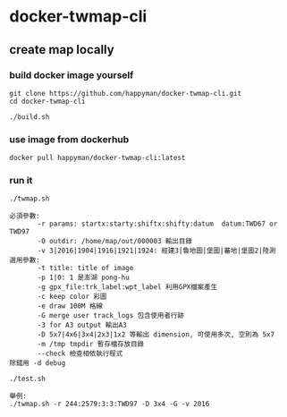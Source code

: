 # docker-twmap-cli

## create map locally
### build docker image yourself
```
git clone https://github.com/happyman/docker-twmap-cli.git
cd docker-twmap-cli

./build.sh
```
### use image from dockerhub
```
docker pull happyman/docker-twmap-cli:latest

```
### run it
```
./twmap.sh

必須參數:
       -r params: startx:starty:shiftx:shifty:datum  datum:TWD67 or TWD97
       -O outdir: /home/map/out/000003 輸出目錄
       -v 3|2016|1904|1916|1921|1924: 經建3|魯地圖|堡圖|蕃地|堡圖2|陸測
選用參數:
       -t title: title of image
       -p 1|0: 1 是澎湖 pong-hu
       -g gpx_file:trk_label:wpt_label 利用GPX檔案產生
       -c keep color 彩圖
       -e draw 100M 格線
       -G merge user track_logs 包含使用者行跡
       -3 for A3 output 輸出A3
       -D 5x7|4x6|3x4|2x3|1x2 等輸出 dimension, 可使用多次, 空則為 5x7
       -m /tmp tmpdir 暫存檔存放目錄
       --check 檢查相依執行程式
除錯用 -d debug

./test.sh

舉例: 
./twmap.sh -r 244:2579:3:3:TWD97 -D 3x4 -G -v 2016
```


